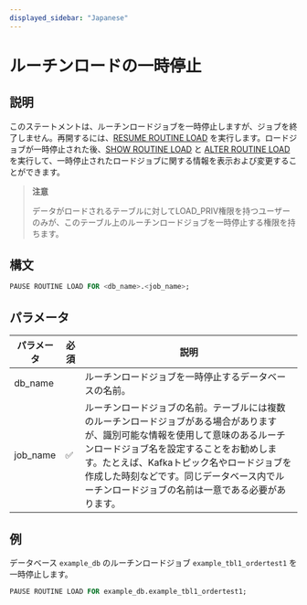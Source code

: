 ```yaml
---
displayed_sidebar: "Japanese"
---
```


# ルーチンロードの一時停止

## 説明

このステートメントは、ルーチンロードジョブを一時停止しますが、ジョブを終了しません。再開するには、[RESUME ROUTINE LOAD](./RESUME_ROUTINE_LOAD.md) を実行します。ロードジョブが一時停止された後、[SHOW ROUTINE LOAD](./SHOW_ROUTINE_LOAD.md) と [ALTER ROUTINE LOAD](./ALTER_ROUTINE_LOAD.md) を実行して、一時停止されたロードジョブに関する情報を表示および変更することができます。

> **注意**
>
> データがロードされるテーブルに対してLOAD_PRIV権限を持つユーザーのみが、このテーブル上のルーチンロードジョブを一時停止する権限を持ちます。

## 構文

```SQL
PAUSE ROUTINE LOAD FOR <db_name>.<job_name>;
```

## パラメータ

| パラメータ | 必須 | 説明                                                         |
| --------- | ---- | ------------------------------------------------------------ |
| db_name   |      | ルーチンロードジョブを一時停止するデータベースの名前。                 |
| job_name  | ✅    | ルーチンロードジョブの名前。テーブルには複数のルーチンロードジョブがある場合がありますが、識別可能な情報を使用して意味のあるルーチンロードジョブ名を設定することをお勧めします。たとえば、Kafkaトピック名やロードジョブを作成した時刻などです。同じデータベース内でルーチンロードジョブの名前は一意である必要があります。 |

## 例

データベース `example_db` のルーチンロードジョブ `example_tbl1_ordertest1` を一時停止します。

```sql
PAUSE ROUTINE LOAD FOR example_db.example_tbl1_ordertest1;
```
